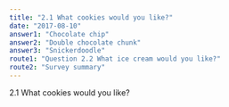 ```yaml
---
title: "2.1 What cookies would you like?"
date: "2017-08-10"
answer1: "Chocolate chip"
answer2: "Double chocolate chunk"
answer3: "Snickerdoodle"
route1: "Question 2.2 What ice cream would you like?"
route2: "Survey summary" 
---
```


2.1 What cookies would you like?
